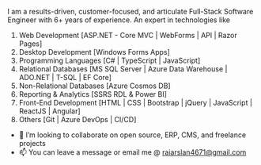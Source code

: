 I am a results-driven, customer-focused, and articulate Full-Stack Software Engineer with 6+ years of experience. An expert in technologies like 

1. Web Development [ASP.NET - Core MVC | WebForms | API | Razor Pages]
2. Desktop Development [Windows Forms Apps]
3. Programming Languages [C# | TypeScript | JavaScript]
4. Relational Databases [MS SQL Server | Azure Data Warehouse | ADO.NET | T-SQL | EF Core]
5. Non-Relational Databases [Azure Cosmos DB]
6. Reporting & Analytics [SSRS RDL & Power BI]
7. Front-End Development [HTML | CSS | Bootstrap | jQuery | JavaScript | ReactJS | Angular]
8. Others [Git | Azure DevOps | CI/CD]

- 💞️ I’m looking to collaborate on open source, ERP, CMS, and freelance projects
- 📫 You can leave a message or email me @ raiarslan4671@gmail.com

<!---
RaiArxlan/RaiArxlan is a ✨ special ✨ repository because its `README.md` (this file) appears on your GitHub profile.
You can click the Preview link to take a look at your changes.
--->
